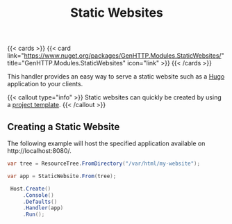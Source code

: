 ﻿---
title: Static Websites
description: Simple way to host static websites with sitemap and robots.txt support
weight: 4
cascade:
  type: docs
---

{{< cards >}}
{{< card link="https://www.nuget.org/packages/GenHTTP.Modules.StaticWebsites/" title="GenHTTP.Modules.StaticWebsites" icon="link" >}}
{{< /cards >}}

This handler provides an easy way to serve a static website such as a [Hugo](https://gohugo.io/)
application to your clients.

{{< callout type="info" >}}
Static websites can quickly be created by using a [project template](../../templates).
{{< /callout >}}

## Creating a Static Website

The following example will host the specified application available on http://localhost:8080/.

```csharp
var tree = ResourceTree.FromDirectory("/var/html/my-website");

var app = StaticWebsite.From(tree);

 Host.Create()
     .Console()
     .Defaults()
     .Handler(app)
     .Run();
```
